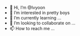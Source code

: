 - 👋 Hi, I’m @Ivyoon
- 👀 I’m interested in pretty boys
- 🌱 I’m currently learning ...
- 💞️ I’m looking to collaborate on ...
- 📫 How to reach me ...

<!---
Ivyoon/Ivyoon is a ✨ special ✨ repository because its `README.md` (this file) appears on your GitHub profile.
You can click the Preview link to take a look at your changes.
--->
